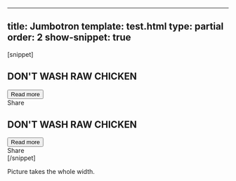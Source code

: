 ---
title: Jumbotron
template: test.html
type: partial
order: 2
show-snippet: true
------------------
[snippet]
<!--jumbotron-->
<div class="wrapper border-pic--transparent jumbotron" style="background: url('https://fsa-pl-ui.herokuapp.com/assets/img/fsa-home-main.png') no-repeat">
    <div class="col-wrap border--white-transparent hide--xs">
        <div class="col col--fluid-5 background--white-transp padding-bottom--3 margin-bottom--2">
            <h2 class="campaign-separator-dotted">DON'T WASH RAW CHICKEN</h2>
            <button class="btn btn--action-alt">Read more</button>
            <div class="jumbo-share">Share <span class="icon icon-share--black-small"></span></div>
        </div>
    </div>
</div>
<!--for mobile-->
<div class="wrapper">
    <div class="col-wrap hide--not-xs">
        <div class="col col--fluid-1 background--white margin-bottom--1">
            <h2 class="campaign-separator-dotted">DON'T WASH RAW CHICKEN</h2>
            <button class="btn btn--action-alt">Read more</button>
            <div class="jumbo-share">Share <span class="icon icon-share--black-small"></span></div>
        </div>
    </div>
</div>
<!--end for mobile-->
[/snippet]

Picture takes the whole width.